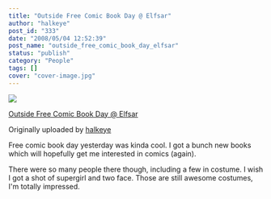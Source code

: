 ```yaml
---
title: "Outside Free Comic Book Day @ Elfsar"
author: "halkeye"
post_id: "333"
date: "2008/05/04 12:52:39"
post_name: "outside_free_comic_book_day_elfsar"
status: "publish"
category: "People"
tags: []
cover: "cover-image.jpg"
---
```


![](https://farm3.static.flickr.com/2184/2462993639_ff05c2548e_m.jpg)


[Outside Free Comic Book Day @ Elfsar](https://www.flickr.com/photos/halkeye/2462993639/)

Originally uploaded by [halkeye](https://www.flickr.com/people/halkeye/)

Free comic book day yesterday was kinda cool. I got a bunch new books which will hopefully get me interested in comics (again).   

There were so many people there though, including a few in costume. I wish I got a shot of supergirl and two face. Those are still awesome costumes, I'm totally impressed.
